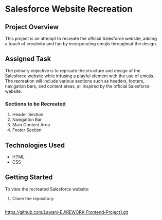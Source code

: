 # Salesforce Website Recreation

## Project Overview
This project is an attempt to recreate the official Salesforce website, adding a touch of creativity and fun by incorporating emojis throughout the design.

## Assigned Task

The primary objective is to replicate the structure and design of the Salesforce website while infusing a playful element with the use of emojis. The recreation will include various sections such as headers, footers, navigation bars, and content areas, all inspired by the official Salesforce website.

### Sections to be Recreated
1. Header Section
2. Navigation Bar
3. Main Content Area
4. Footer Section

## Technologies Used
- HTML
- CSS

## Getting Started
To view the recreated Salesforce website:

1. Clone the repository:

   ```bash
<https://github.com/Lawani-EJ/REWORK-Frontend-Project1.git>
